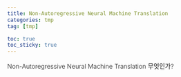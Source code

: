 ```yaml
---
title: Non-Autoregressive Neural Machine Translation
categories: tmp
tag: [tmp]

toc: true
toc_sticky: true
---
```


<div style="font-size: 0.9rem; font-weight:300; line-height: 1.6rem;">
Non-Autoregressive Neural Machine Translation 무엇인가?<br>
</div>



